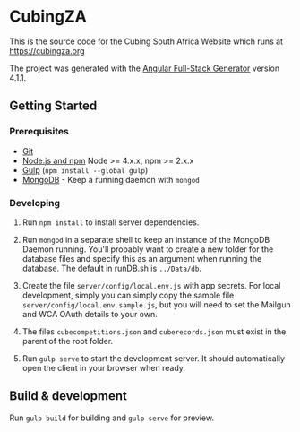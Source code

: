 # CubingZA

This is the source code for the Cubing South Africa Website which runs at https://cubingza.org

The project was generated with the [Angular Full-Stack Generator](https://github.com/DaftMonk/generator-angular-fullstack) version 4.1.1.

## Getting Started

### Prerequisites

- [Git](https://git-scm.com/)
- [Node.js and npm](nodejs.org) Node >= 4.x.x, npm >= 2.x.x
- [Gulp](http://gulpjs.com/) (`npm install --global gulp`)
- [MongoDB](https://www.mongodb.org/) - Keep a running daemon with `mongod`

### Developing

1. Run `npm install` to install server dependencies.

2. Run `mongod` in a separate shell to keep an instance of the MongoDB Daemon running. You'll probably want to create a new folder for the database files and specify this as an argument when running the database. The default in runDB.sh is `../Data/db`.

3. Create the file `server/config/local.env.js` with app secrets. For local development, simply you can simply copy the sample file `server/config/local.env.sample.js`, but you will need to set the Mailgun and WCA OAuth details to your own.

4. The files `cubecompetitions.json` and `cuberecords.json` must exist in the parent of the root folder.

5. Run `gulp serve` to start the development server. It should automatically open the client in your browser when ready.

## Build & development

Run `gulp build` for building and `gulp serve` for preview.
